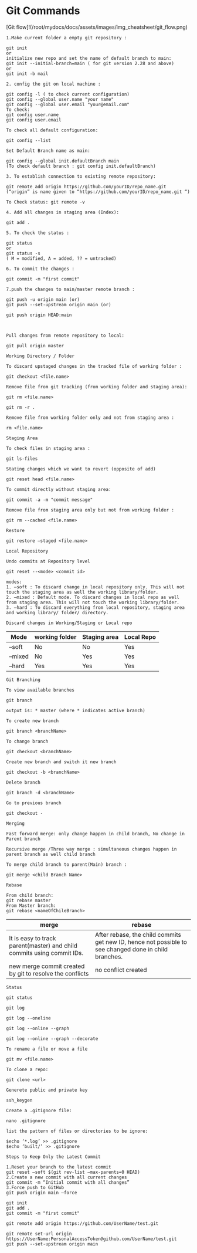 # Git Commands

[Git flow]!(/root/mydocs/docs/assets/images/img_cheatsheet/git_flow.png)

```git
1.Make current folder a empty git repository :

git init
or
initialize new repo and set the name of default branch to main:
git init --initial-branch=main ( for git version 2.28 and above)
or
git init -b mail

2. config the git on local machine :

git config -l ( to check current configuration)
git config --global user.name "your name"
git config --global user.email "your@email.com"
To check:
git config user.name
git config user.email

To check all default configuration:

git config --list

Set Default Branch name as main:

git config --global init.defaultBranch main
(To check default branch : git config init.defaultBranch)

3. To establish connection to existing remote repository:

git remote add origin https://github.com/yourID/repo_name.git
(“origin” is name given to “https://github.com/yourID/repo_name.git “)

To Check status: git remote -v

4. Add all changes in staging area (Index):

git add .

5. To check the status :

git status
or
git status -s
( M = modified, A = added, ?? = untracked)

6. To commit the changes :

git commit -m "first commit"

7.push the changes to main/master remote branch :

git push -u origin main (or)
git push --set-upstream origin main (or)

git push origin HEAD:main



```

```
Pull changes from remote repository to local:

git pull origin master

```


```
Working Directory / Folder

To discard upstaged changes in the tracked file of working folder :

git checkout <file.name>

Remove file from git tracking (from working folder and staging area):

git rm <file.name>

git rm -r .

Remove file from working folder only and not from staging area :

rm <file.name>
```

```
Staging Area

To check files in staging area :

git ls-files

Stating changes which we want to revert (opposite of add)

git reset head <file.name>

To commit directly without staging area:

git commit -a -m "commit message"

Remove file from staging area only but not from working folder :

git rm --cached <file.name>

Restore

git restore –staged <file.name>
```

```
Local Repository

Undo commits at Repository level

git reset --<mode> <commit id>

modes:
1. –soft : To discard change in local repository only. This will not touch the staging area as well the working library/folder.
2. –mixed : Default mode. To discard changes in local repo as well from staging area. This will not touch the working library/folder.
3. –hard : To discard everything from local repository, staging area and working library/ folder/ directory.

Discard changes in Working/Staging or Local repo
```
| Mode   | working folder | Staging area | Local Repo |
| ------ | -------------- | ------------ | ---------- |
| –soft  | No             | No           | Yes        |
| –mixed | No             | Yes          | Yes        |
| –hard  | Yes            | Yes          | Yes        |




```
Git Branching

To view available branches

git branch

output is: * master (where * indicates active branch)

To create new branch

git branch <branchName>

To change branch

git checkout <branchName>

Create new branch and switch it new branch

git checkout -b <branchName>

Delete branch

git branch -d <branchName>

Go to previous branch

git checkout -

```


```
Merging

Fast forward merge: only change happen in child branch, No change in Parent branch

Recursive merge /Three way merge : simultaneous changes happen in parent branch as well child branch

To merge child branch to parent(Main) branch :

git merge <child Branch Name>

```


```
Rebase

From child branch:
git rebase master
From Master branch:
git rebase <nameOfChileBranch>
```
| merge                                                                  | rebase                                                                                                |
| ---------------------------------------------------------------------- | ----------------------------------------------------------------------------------------------------- |
| It is easy to track parent(master) and child commits using commit IDs. | After rebase, the child commits get new ID, hence not possible to see changed done in child branches. |
| new merge commit created by git to resolve the conflicts               | no conflict created                                                                                   |



```
Status

git status

git log

git log --oneline

git log --online --graph

git log --online --graph --decorate
```

```
To rename a file or move a file

git mv <file.name>

To clone a repo:

git clone <url>

Generete public and private key

ssh_keygen
```

```
Create a .gitignore file:

nano .gitignore

list the pattern of files or directories to be ignore:

$echo ‘*.log’ >> .gitignore
$echo ‘built/’ >> .gitignore
```

```
Steps to Keep Only the Latest Commit

1.Reset your branch to the latest commit
git reset –soft $(git rev-list –max-parents=0 HEAD)
2.Create a new commit with all current changes
git commit -m “Initial commit with all changes”
3.Force push to GitHub
git push origin main –force
```

```
git init
git add .
git commit -m "first commit"

git remote add origin https://github.com/UserName/test.git

git remote set-url origin https://UserName:PersonalAccessToken@github.com/UserName/test.git
git push --set-upstream origin main
```